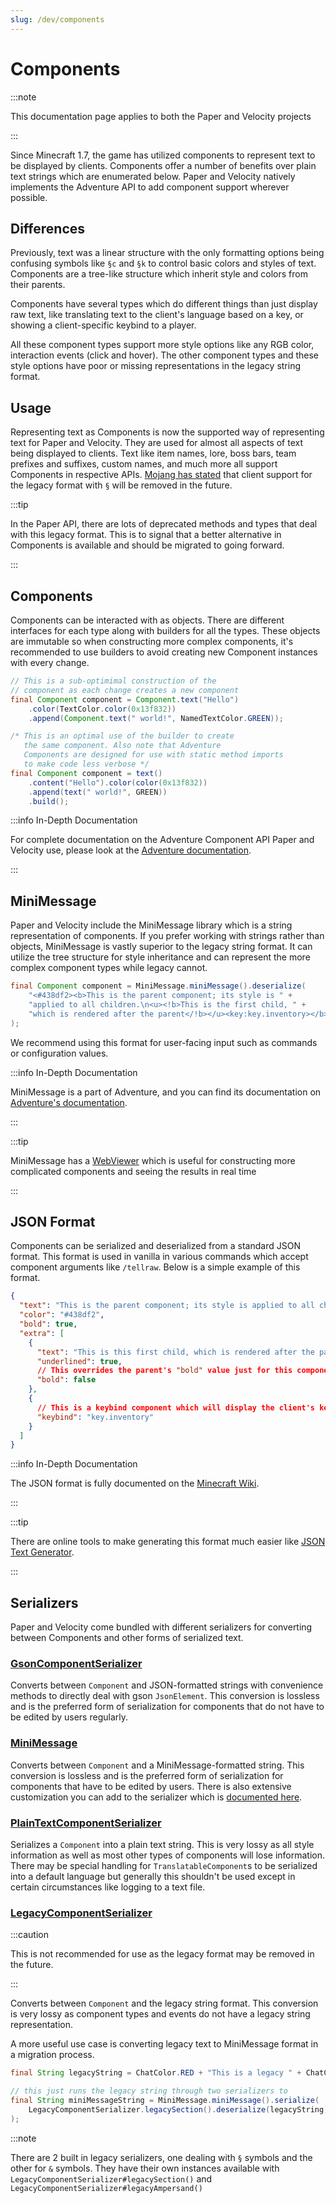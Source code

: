 ```yaml
---
slug: /dev/components
---
```


# Components

:::note

This documentation page applies to both the Paper and Velocity projects

:::

Since Minecraft 1.7, the game has utilized components to represent text to be displayed
by clients. Components offer a number of benefits over plain text strings which are enumerated below.
Paper and Velocity natively implements the Adventure API to add component support wherever possible.

## Differences

Previously, text was a linear structure with the only formatting options being
confusing symbols like `§c` and `§k` to control basic colors and styles of text.
Components are a tree-like structure which inherit style and colors from their parents.

Components have several types which do different things than just display raw text, like
translating text to the client's language based on a key, or showing a client-specific keybind
to a player.

All these component types support more style options like any RGB color, interaction events
(click and hover). The other component types and these style options have poor or missing
representations in the legacy string format.

## Usage

Representing text as Components is now the supported way of representing text for Paper and Velocity. They are used
for almost all aspects of text being displayed to clients. Text like item names, lore, boss bars, team prefixes and
suffixes, custom names, and much more all support Components in respective APIs.
[Mojang has stated](https://bugs.mojang.com/browse/MC-190605?focusedId=993040&page=com.atlassian.jira.plugin.system.issuetabpanels%3Acomment-tabpanel#comment-993040)
that client support for the legacy format with `§` will be removed in the future.


:::tip

In the Paper API, there are lots of deprecated methods and types that deal with this legacy format. This is to
signal that a better alternative in Components is available and should be migrated to going forward.

:::

## Components

Components can be interacted with as objects. There are different interfaces for each type along with
builders for all the types. These objects are immutable so when constructing more complex components, it's
recommended to use builders to avoid creating new Component instances with every change.

```java
// This is a sub-optimimal construction of the
// component as each change creates a new component
final Component component = Component.text("Hello")
    .color(TextColor.color(0x13f832))
    .append(Component.text(" world!", NamedTextColor.GREEN));

/* This is an optimal use of the builder to create
   the same component. Also note that Adventure
   Components are designed for use with static method imports 
   to make code less verbose */
final Component component = text()
    .content("Hello").color(color(0x13f832))
    .append(text(" world!", GREEN))
    .build();
```

:::info In-Depth Documentation

For complete documentation on the Adventure Component API Paper and Velocity use, please look at the
[Adventure documentation](https://docs.advntr.dev).

:::

## MiniMessage

Paper and Velocity include the MiniMessage library which is a string representation of components. If you prefer working with
strings rather than objects, MiniMessage is vastly superior to the legacy string format. It can utilize the tree
structure for style inheritance and can represent the more complex component types while legacy cannot.

```java
final Component component = MiniMessage.miniMessage().deserialize(
    "<#438df2><b>This is the parent component; its style is " +
    "applied to all children.\n<u><!b>This is the first child, " +
    "which is rendered after the parent</!b></u><key:key.inventory></b></#438df2>"
);
```

We recommend using this format for user-facing input such as commands or configuration values.

:::info In-Depth Documentation

MiniMessage is a part of Adventure, and you can find its documentation on [Adventure's documentation](https://docs.advntr.dev/minimessage/index.html).

:::

:::tip

MiniMessage has a [WebViewer](https://webui.advntr.dev/) which is useful for constructing more complicated components and seeing the results in real time

:::

## JSON Format

Components can be serialized and deserialized from a standard JSON format. This format is used
in vanilla in various commands which accept component arguments like `/tellraw`. Below is a simple example
of this format.

```json
{
  "text": "This is the parent component; its style is applied to all children.\n",
  "color": "#438df2",
  "bold": true,
  "extra": [
    {
      "text": "This is this first child, which is rendered after the parent",
      "underlined": true,
      // This overrides the parent's "bold" value just for this component
      "bold": false
    },
    {
      // This is a keybind component which will display the client's keybind for that action
      "keybind": "key.inventory"
    }
  ]
}
```

:::info In-Depth Documentation

The JSON format is fully documented on the [Minecraft Wiki](https://minecraft.fandom.com/wiki/Raw_JSON_text_format). 

:::

:::tip

There are online tools to make generating this format much easier like [JSON Text Generator](https://minecraft.tools/en/json_text.php).

:::

## Serializers

Paper and Velocity come bundled with different serializers for converting between Components and other forms
of serialized text.

### [GsonComponentSerializer](https://jd.advntr.dev/text-serializer-gson/latest)

Converts between `Component` and JSON-formatted strings with convenience methods to directly deal with gson `JsonElement`.
This conversion is lossless and is the preferred form of serialization
for components that do not have to be edited by users regularly.

### [MiniMessage](https://jd.advntr.dev/text-minimessage/latest)

Converts between `Component` and a MiniMessage-formatted string. This conversion is lossless and is the preferred form of
serialization for components that have to be edited by users. There is also extensive customization you can add to the
serializer which is [documented here](https://docs.advntr.dev/minimessage/api.html#getting-started).

### [PlainTextComponentSerializer](https://jd.advntr.dev/text-serializer-plain/latest)

Serializes a `Component` into a plain text string. This is very lossy as all style information as well as most other
types of components will lose information. There may be special handling for `TranslatableComponent`s to be serialized
into a default language but generally this shouldn't be used except in certain circumstances like logging to a text file.


### [LegacyComponentSerializer](https://jd.advntr.dev/text-serializer-legacy/latest)

:::caution

This is not recommended for use as the legacy format may be removed in the future.

:::

Converts between `Component` and the legacy string format. This conversion is very lossy as component types and events
do not have a legacy string representation.

A more useful use case is converting legacy text to MiniMessage format in a migration process.
```java
final String legacyString = ChatColor.RED + "This is a legacy " + ChatColor.GOLD + "string";

// this just runs the legacy string through two serializers to 
final String miniMessageString = MiniMessage.miniMessage().serialize(
    LegacyComponentSerializer.legacySection().deserialize(legacyString)
);
```

:::note

There are 2 built in legacy serializers, one dealing with `§` symbols and the other for
`&` symbols. They have their own instances available with `LegacyComponentSerializer#legacySection()`
and `LegacyComponentSerializer#legacyAmpersand()`
